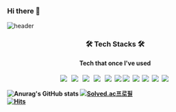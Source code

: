 ### Hi there 👋

![header](https://capsule-render.vercel.app/api?type=rounded&&color=DEDEFF&height=100&section=header&text=Cholong%20Park&fontSize=70&fontColor=FFFFFF)

<p align="center">
<h3 align="center"><b>🛠 Tech Stacks 🛠</b></h3>
<h4 align="center"><b>Tech that once I've used</b><h4>
<p align="center">
<img src="https://img.shields.io/badge/HTML5-E34F26?style=flat-square&logo=HTML5&logoColor=white"/></a> &nbsp
<img src="https://img.shields.io/badge/CSS3-1572B6?style=flat-square&logo=CSS3&logoColor=white"/></a> &nbsp
<img src="https://img.shields.io/badge/JavaScript-F7DF1E?style=flat-square&logo=JavaScript&logoColor=white"/></a> &nbsp
<img src="https://img.shields.io/badge/Node.js-339933?style=flat-square&logo=Node.js&logoColor=white"/></a> &nbsp
<img src="https://img.shields.io/badge/Jquery-0769AD?style=flat-square&logo=Jquery&logoColor=white"/></a>&nbsp 
<img src="https://img.shields.io/badge/Firebase-FFCA28?style=flat-square&logo=firebase&logoColor=white"/>
<img src="https://img.shields.io/badge/Android-3DDC84?style=flat-square&logo=Android&logoColor=white"/></a>&nbsp  
<img src="https://img.shields.io/badge/Java-007396?style=flat-square&logo=Java&logoColor=white"/></a>&nbsp 
<img src="https://img.shields.io/badge/Python-3776AB?style=flat-square&logo=Python&logoColor=white"/></a>&nbsp 
<img src="https://img.shields.io/badge/C-00599C?style=flat-square&logo=C&logoColor=white"/></a>&nbsp 
<img src="https://img.shields.io/badge/Django-092E20?style=flat-square&logo=Django&logoColor=white"/></a>&nbsp 

![Anurag's GitHub stats](https://github-readme-stats.vercel.app/api?username=cholong2&show_icons=true&theme=buefy)
[![Solved.ac프로필](http://mazassumnida.wtf/api/v2/generate_badge?boj=pcl106)](https://solved.ac/pcl106)</br>
[![Hits](https://hits.seeyoufarm.com/api/count/incr/badge.svg?url=https%3A%2F%2Fgithub.com%2Fcholong2&count_bg=%23BEC3FF&title_bg=%23E7C7FF&icon=&icon_color=%23E7E7E7&title=hits&edge_flat=false)](https://hits.seeyoufarm.com)
</p>

<!--
**cholong2/cholong2** is a ✨ _special_ ✨ repository because its `README.md` (this file) appears on your GitHub profile.

Here are some ideas to get you started:

- 🔭 I’m currently working on ...
- 🌱 I’m currently learning ...
- 👯 I’m looking to collaborate on ...
- 🤔 I’m looking for help with ...
- 💬 Ask me about ...
- 📫 How to reach me: ...
- 😄 Pronouns: ...
- ⚡ Fun fact: ...
-->
